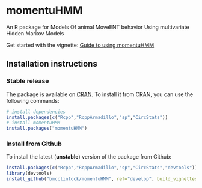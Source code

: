 # momentuHMM
An R package for Models Of animal MoveENT behavior Using multivariate Hidden Markov Models 

Get started with the vignette: [Guide to using momentuHMM](https://cran.r-project.org/web/packages/momentuHMM/vignettes/momentuHMM-guide.pdf)

## Installation instructions

### Stable release
The package is available on [CRAN](https://cran.r-project.org/web/packages/momentuHMM/index.html). To install it from CRAN,
you can use the following commands:
``` R
# install dependencies
install.packages(c("Rcpp","RcppArmadillo","sp","CircStats"))
# install momentuHMM
install.packages("momentuHMM")
```

### Install from Github
To install the latest (**unstable**) version of the package from Github:
``` R
install.packages(c("Rcpp","RcppArmadillo","sp","CircStats","devtools"))
library(devtools)
install_github("bmcclintock/momentuHMM", ref="develop", build_vignettes=TRUE)
```
